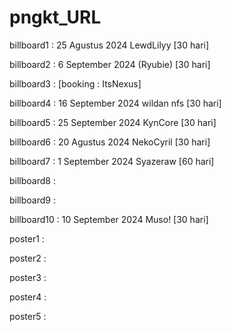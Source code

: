 # pngkt_URL

billboard1 : 25 Agustus 2024 LewdLilyy [30 hari]

billboard2 : 6 September 2024  (Ryubie) [30 hari]

billboard3 : [booking : ItsNexus]

billboard4 : 16 September 2024 wildan nfs [30 hari]

billboard5 : 25 September 2024 KynCore [30 hari]

billboard6 : 20 Agustus 2024 NekoCyril [30 hari]

billboard7 : 1 September 2024 Syazeraw [60 hari]

billboard8 :

billboard9 :

billboard10 : 10 September 2024 Muso! [30 hari]

poster1 : 

poster2 : 

poster3 : 

poster4 : 

poster5 :
